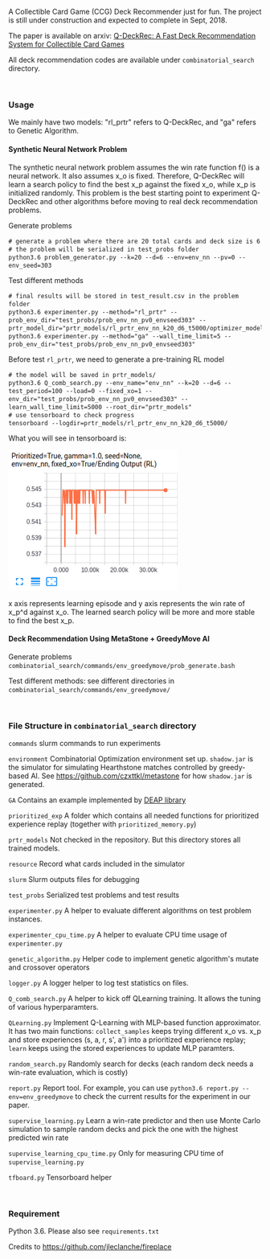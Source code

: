 A Collectible Card Game (CCG) Deck Recommender just for fun. The project is still under construction and expected to complete in Sept, 2018.

The paper is available on arxiv: [Q-DeckRec: A Fast Deck Recommendation System for Collectible Card Games](https://arxiv.org/abs/1806.09771)

All deck recommendation codes are available under `combinatorial_search` directory.

<br>

### Usage

We mainly have two models: "rl_prtr" refers to Q-DeckRec, and "ga" refers to Genetic Algorithm.

#### Synthetic Neural Network Problem

The synthetic neural network problem assumes the win rate function f() is a neural network. It also assumes x_o is fixed. Therefore, Q-DeckRec will learn a search policy to find the best x_p against the fixed x_o, while x_p is initialized randomly. This problem is the best starting point to experiment Q-DeckRec and other algorithms before moving to real deck recommendation problems.

Generate problems
```
# generate a problem where there are 20 total cards and deck size is 6
# the problem will be serialized in test_probs folder
python3.6 problem_generator.py --k=20 --d=6 --env=env_nn --pv=0 --env_seed=303
```

Test different methods
```
# final results will be stored in test_result.csv in the problem folder
python3.6 experimenter.py --method="rl_prtr" --prob_env_dir="test_probs/prob_env_nn_pv0_envseed303" --prtr_model_dir="prtr_models/rl_prtr_env_nn_k20_d6_t5000/optimizer_model_fixedxoTrue/qlearning"
python3.6 experimenter.py --method="ga" --wall_time_limit=5 --prob_env_dir="test_probs/prob_env_nn_pv0_envseed303"
```

Before test `rl_prtr`, we need to generate a pre-training RL model
```
# the model will be saved in prtr_models/
python3.6 Q_comb_search.py --env_name="env_nn" --k=20 --d=6 --test_period=100 --load=0 --fixed_xo=1 --env_dir="test_probs/prob_env_nn_pv0_envseed303" --learn_wall_time_limit=5000 --root_dir="prtr_models"
# use tensorboard to check progress
tensorboard --logdir=prtr_models/rl_prtr_env_nn_k20_d6_t5000/
```
What you will see in tensorboard is:

![Image of Tensorflow](combinatorial_search/resource/tf_res.png)

x axis represents learning episode and y axis represents the win rate of x_p^d against x_o. The learned search policy will be more and more stable to find the best x_p.

#### Deck Recommendation Using MetaStone + GreedyMove AI
Generate problems
`combinatorial_search/commands/env_greedymove/prob_generate.bash`

Test different methods: see different directories in `combinatorial_search/commands/env_greedymove/`

<br>

### File Structure in `combinatorial_search` directory

`commands`
slurm commands to run experiments

`environment`
Combinatorial Optimization environment set up. `shadow.jar` is the simulator for simulating Hearthstone matches controlled by greedy-based AI.
See https://github.com/czxttkl/metastone for how `shadow.jar` is generated.

`GA`
Contains an example implemented by [DEAP library](https://github.com/DEAP/deap)

`prioritized_exp`
A folder which contains all needed functions for prioritized experience replay (together with `prioritized_memory.py`)

`prtr_models`
Not checked in the repository. But this directory stores all trained models.

`resource`
Record what cards included in the simulator

`slurm`
Slurm outputs files for debugging

`test_probs`
Serialized test problems and test results

`experimenter.py`
A helper to evaluate different algorithms on test problem instances.

`experimenter_cpu_time.py`
A helper to evaluate CPU time usage of `experimenter.py`

`genetic_algorithm.py`
Helper code to implement genetic algorithm's mutate and crossover operators

`logger.py`
A logger helper to log test statistics on files.

`Q_comb_search.py`
A helper to kick off QLearning training. It allows the tuning of various hyperparamters.

`QLearning.py`
Implement Q-Learning with MLP-based function approximator. It has two main functions: `collect_samples` keeps trying different x_o vs. x_p and store experiences (s, a, r, s', a') into a prioritized experience replay; `learn` keeps using the stored experiences to update MLP paramters.

`random_search.py`
Randomly search for decks (each random deck needs a win-rate evaluation, which is costly)

`report.py`
Report tool. For example, you can use `python3.6 report.py --env=env_greedymove` to check the current results for the experiment in our paper.

`supervise_learning.py`
Learn a win-rate predictor and then use Monte Carlo simulation to sample random decks and pick the one with the highest predicted win rate

`supervise_learning_cpu_time.py`
Only for measuring CPU time of `supervise_learning.py`

`tfboard.py`
Tensorboard helper



<br>

### Requirement

Python 3.6. Please also see `requirements.txt`


Credits to https://github.com/jleclanche/fireplace
